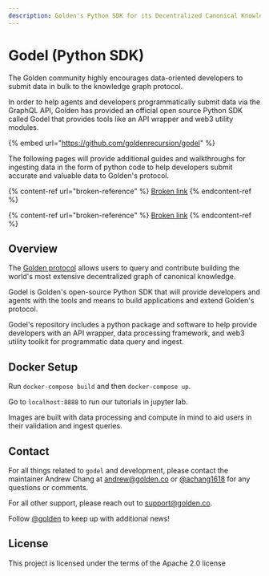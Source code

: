 ```yaml
---
description: Golden's Python SDK for its Decentralized Canonical Knowledge Graph
---
```


# Godel (Python SDK)

The Golden community highly encourages data-oriented developers to submit data in bulk to the knowledge graph protocol.

In order to help agents and developers programmatically submit data via the GraphQL API, Golden has provided an official open source Python SDK called Godel that provides tools like an API wrapper and web3 utility modules.

{% embed url="https://github.com/goldenrecursion/godel" %}

The following pages will provide additional guides and walkthroughs for ingesting data in the form of python code to help developers submit accurate and valuable data to Golden's protocol.

{% content-ref url="broken-reference" %}
[Broken link](broken-reference)
{% endcontent-ref %}

{% content-ref url="broken-reference" %}
[Broken link](broken-reference)
{% endcontent-ref %}

## Overview

The [Golden protocol](https://golden.xyz/) allows users to query and contribute building the world's most extensive decentralized graph of canonical knowledge.

Godel is Golden's open-source Python SDK that will provide developers and agents with the tools and means to build applications and extend Golden's protocol.

Godel's repository includes a python package and software to help provide developers with an API wrapper, data processing framework, and web3 utility toolkit for programmatic data query and ingest.

## Docker Setup

Run `docker-compose build` and then `docker-compose up`.

Go to `localhost:8888` to run our tutorials in jupyter lab.

Images are built with data processing and compute in mind to aid users in their validation and ingest queries.

## Contact

For all things related to `godel` and development, please contact the maintainer Andrew Chang at andrew@golden.co or [@achang1618](https://twitter.com/achang1618) for any questions or comments.

For all other support, please reach out to support@golden.co.

Follow [@golden](https://twitter.com/Golden) to keep up with additional news!

## License

This project is licensed under the terms of the Apache 2.0 license
